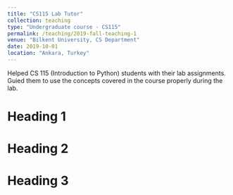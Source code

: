 ```yaml
---
title: "CS115 Lab Tutor"
collection: teaching
type: "Undergraduate course - CS115"
permalink: /teaching/2019-fall-teaching-1
venue: "Bilkent University, CS Department"
date: 2019-10-01
location: "Ankara, Turkey"
---
```


Helped CS 115 (Introduction to Python) students with their lab assignments. Guied them to use the concepts covered in the course properly during the lab.

Heading 1
======

Heading 2
======

Heading 3
======
